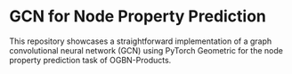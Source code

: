 # GCN for Node Property Prediction
This repository showcases a straightforward implementation of a graph convolutional neural network (GCN) using PyTorch Geometric for the node property prediction task of OGBN-Products.
